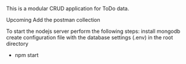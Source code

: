 This is a modular CRUD application for ToDo data.

Upcoming
Add the postman collection

To start the nodejs server perform the following steps:
  install mongodb
  create configuration file with the database settings (.env) in the root directory
* npm start